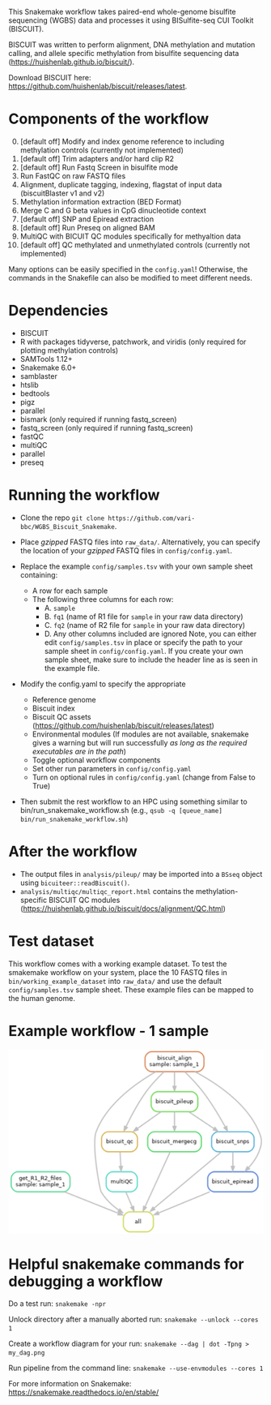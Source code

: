 This Snakemake workflow takes paired-end whole-genome bisulfite sequencing (WGBS) data and processes it using
BISulfite-seq CUI Toolkit (BISCUIT).

BISCUIT was written to perform alignment, DNA methylation and mutation calling, and allele specific methylation from
bisulfite sequencing data (https://huishenlab.github.io/biscuit/).

Download BISCUIT here: https://github.com/huishenlab/biscuit/releases/latest.

# Components of the workflow
  0. [default off] Modify and index genome reference to including methylation controls (currently not implemented)
  1. [default off] Trim adapters and/or hard clip R2
  2. [default off] Run Fastq Screen in bisulfite mode
  3. Run FastQC on raw FASTQ files
  4. Alignment, duplicate tagging, indexing, flagstat of input data (biscuitBlaster v1 and v2)
  5. Methylation information extraction (BED Format)
  6. Merge C and G beta values in CpG dinucleotide context
  7. [default off] SNP and Epiread extraction
  8. [default off] Run Preseq on aligned BAM
  9. MultiQC with BICUIT QC modules specifically for methyaltion data
  10. [default off] QC methylated and unmethylated controls (currently not implemented)

Many options can be easily specified in the `config.yaml`! Otherwise, the commands in the Snakefile can also be modified
to meet different needs.

# Dependencies
  + BISCUIT
  + R with packages tidyverse, patchwork, and viridis (only required for plotting methylation controls)
  + SAMTools 1.12+
  + Snakemake 6.0+
  + samblaster
  + htslib
  + bedtools
  + pigz
  + parallel
  + bismark (only required if running fastq_screen)
  + fastq_screen (only required if running fastq_screen)
  + fastQC
  + multiQC
  + parallel
  + preseq

# Running the workflow
+ Clone the repo `git clone https://github.com/vari-bbc/WGBS_Biscuit_Snakemake`.

+ Place *gzipped* FASTQ files into `raw_data/`. Alternatively, you can specify the location of your *gzipped* FASTQ
files in `config/config.yaml`.

+ Replace the example `config/samples.tsv` with your own sample sheet containing:
  + A row for each sample
  + The following three columns for each row:
    + A. `sample`
    + B. `fq1` (name of R1 file for `sample` in your raw data directory)
    + C. `fq2` (name of R2 file for `sample` in your raw data directory)
    + D. Any other columns included are ignored
Note, you can either edit `config/samples.tsv` in place or specify the path to your sample sheet in
`config/config.yaml`. If you create your own sample sheet, make sure to include the header line as is seen in the
example file.

+ Modify the config.yaml to specify the appropriate
  + Reference genome
  + Biscuit index
  + Biscuit QC assets (https://github.com/huishenlab/biscuit/releases/latest)
  + Environmental modules (If modules are not available, snakemake gives a warning but will run successfully
  *as long as the required executables are in the path*)
  + Toggle optional workflow components
  + Set other run parameters in `config/config.yaml`
  + Turn on optional rules in `config/config.yaml` (change from False to True)

+ Then submit the rest workflow to an HPC using something similar to bin/run_snakemake_workflow.sh (e.g.,
`qsub -q [queue_name] bin/run_snakemake_workflow.sh`)

# After the workflow

+ The output files in `analysis/pileup/` may be imported into a `BSseq` object using `bicuiteer::readBiscuit()`.
+ `analysis/multiqc/multiqc_report.html` contains the methylation-specific BISCUIT QC modules
(https://huishenlab.github.io/biscuit/docs/alignment/QC.html)

# Test dataset

This workflow comes with a working example dataset. To test the smakemake workflow on your system, place the 10
FASTQ files in `bin/working_example_dataset` into `raw_data/` and use the default `config/samples.tsv` sample sheet.
These example files can be mapped to the human genome.

# Example workflow - 1 sample
![workflow diagram](bin/DAGs/dag.png)


# Helpful snakemake commands for debugging a workflow

Do a test run: `snakemake -npr`

Unlock directory after a manually aborted run: `snakemake --unlock --cores 1`

Create a workflow diagram for your run: `snakemake --dag | dot -Tpng > my_dag.png`

Run pipeline from the command line: `snakemake --use-envmodules --cores 1`

For more information on Snakemake: https://snakemake.readthedocs.io/en/stable/


